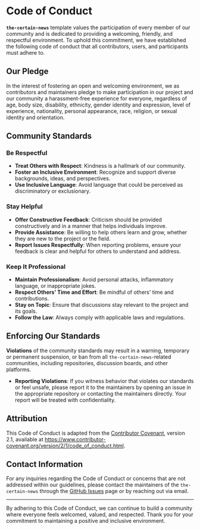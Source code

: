 # Code of Conduct

**`the-certain-news`** template values the participation of every member of our community and is dedicated to providing a welcoming, friendly, and respectful environment. To uphold this commitment, we have established the following code of conduct that all contributors, users, and participants must adhere to.

## Our Pledge

In the interest of fostering an open and welcoming environment, we as contributors and maintainers pledge to make participation in our project and our community a harassment-free experience for everyone, regardless of age, body size, disability, ethnicity, gender identity and expression, level of experience, nationality, personal appearance, race, religion, or sexual identity and orientation.

## Community Standards

### Be Respectful

- **Treat Others with Respect**: Kindness is a hallmark of our community.
- **Foster an Inclusive Environment**: Recognize and support diverse backgrounds, ideas, and perspectives.
- **Use Inclusive Language**: Avoid language that could be perceived as discriminatory or exclusionary.

### Stay Helpful

- **Offer Constructive Feedback**: Criticism should be provided constructively and in a manner that helps individuals improve.
- **Provide Assistance**: Be willing to help others learn and grow, whether they are new to the project or the field.
- **Report Issues Respectfully**: When reporting problems, ensure your feedback is clear and helpful for others to understand and address.

### Keep It Professional

- **Maintain Professionalism**: Avoid personal attacks, inflammatory language, or inappropriate jokes.
- **Respect Others' Time and Effort**: Be mindful of others' time and contributions.
- **Stay on Topic**: Ensure that discussions stay relevant to the project and its goals.
- **Follow the Law**: Always comply with applicable laws and regulations.

## Enforcing Our Standards

**Violations** of the community standards may result in a warning, temporary or permanent suspension, or ban from all `the-certain-news`-related communities, including repositories, discussion boards, and other platforms.

- **Reporting Violations**: If you witness behavior that violates our standards or feel unsafe, please report it to the maintainers by opening an issue in the appropriate repository or contacting the maintainers directly. Your report will be treated with confidentiality.

## Attribution

This Code of Conduct is adapted from the [Contributor Covenant](https://www.contributor-covenant.org/), version 2.1, available at <https://www.contributor-covenant.org/version/2/1/code_of_conduct.html>.

## Contact Information

For any inquiries regarding the Code of Conduct or concerns that are not addressed within our guidelines, please contact the maintainers of the `the-certain-news` through the [GitHub Issues](https://github.com/youzarsiph/the-certain-news/issues) page or by reaching out via email.

---

By adhering to this Code of Conduct, we can continue to build a community where everyone feels welcomed, valued, and respected. Thank you for your commitment to maintaining a positive and inclusive environment.
